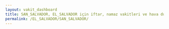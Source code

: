 ```yaml
---
layout: vakit_dashboard
title: SAN_SALVADOR, EL_SALVADOR için iftar, namaz vakitleri ve hava durumu - ilçe/eyalet seç
permalink: /EL_SALVADOR/SAN_SALVADOR/
---
```


<script type="text/javascript">
  var GLOBAL_COUNTRY = 'EL_SALVADOR';
  var GLOBAL_CITY = 'SAN_SALVADOR';
  var GLOBAL_STATE = '';
  var lat = 72;
  var lon = 21;
</script>
